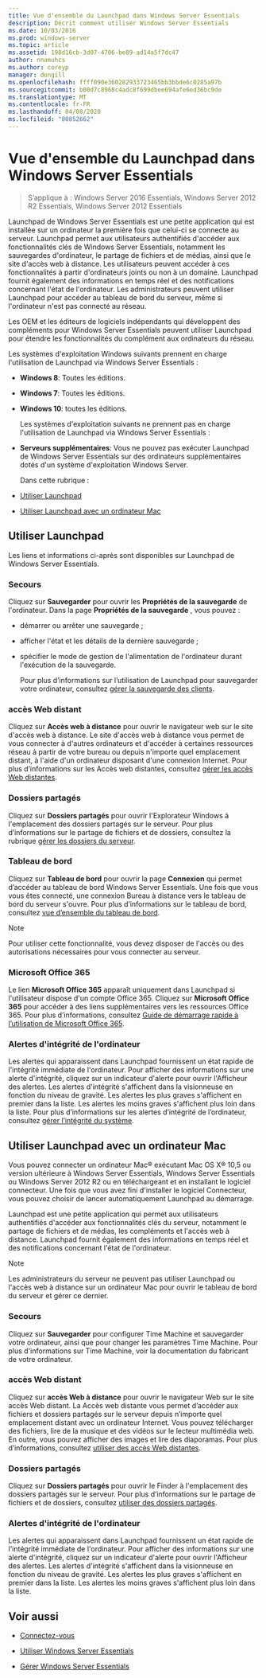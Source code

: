 ```yaml
---
title: Vue d'ensemble du Launchpad dans Windows Server Essentials
description: Décrit comment utiliser Windows Server Essentials
ms.date: 10/03/2016
ms.prod: windows-server
ms.topic: article
ms.assetid: 198d16cb-3d07-4706-be89-ad14a5f7dc47
author: nnamuhcs
ms.author: coreyp
manager: dongill
ms.openlocfilehash: ffff090e360282933723465bb3bbde6c0285a97b
ms.sourcegitcommit: b00d7c8968c4adc8f699dbee694afe6ed36bc9de
ms.translationtype: MT
ms.contentlocale: fr-FR
ms.lasthandoff: 04/08/2020
ms.locfileid: "80852662"
---
```

# <a name="overview-of-the-launchpad-in-windows-server-essentials"></a>Vue d'ensemble du Launchpad dans Windows Server Essentials

>S’applique à : Windows Server 2016 Essentials, Windows Server 2012 R2 Essentials, Windows Server 2012 Essentials

Launchpad de Windows Server Essentials est une petite application qui est installée sur un ordinateur la première fois que celui-ci se connecte au serveur. Launchpad permet aux utilisateurs authentifiés d'accéder aux fonctionnalités clés de Windows Server Essentials, notamment les sauvegardes d'ordinateur, le partage de fichiers et de médias, ainsi que le site d'accès web à distance. Les utilisateurs peuvent accéder à ces fonctionnalités à partir d'ordinateurs joints ou non à un domaine. Launchpad fournit également des informations en temps réel et des notifications concernant l'état de l'ordinateur. Les administrateurs peuvent utiliser Launchpad pour accéder au tableau de bord du serveur, même si l'ordinateur n'est pas connecté au réseau.  
  
 Les OEM et les éditeurs de logiciels indépendants qui développent des compléments pour Windows Server Essentials peuvent utiliser Launchpad pour étendre les fonctionnalités du complément aux ordinateurs du réseau.  
  
 Les systèmes d'exploitation Windows suivants prennent en charge l'utilisation de Launchpad via Windows Server Essentials :  
  
- **Windows 8**: Toutes les éditions.  
  
- **Windows 7**: Toutes les éditions.  
- **Windows 10**: toutes les éditions. 
  
  Les systèmes d'exploitation suivants ne prennent pas en charge l'utilisation de Launchpad via Windows Server Essentials :  
  
- **Serveurs supplémentaires**: Vous ne pouvez pas exécuter Launchpad de Windows Server Essentials sur des ordinateurs supplémentaires dotés d'un système d'exploitation Windows Server.  
  
  Dans cette rubrique :  
  
- [Utiliser Launchpad](Overview-of-the-Launchpad-in-Windows-Server-Essentials.md#BKMK_Launchpad)  
  
- [Utiliser Launchpad avec un ordinateur Mac](Overview-of-the-Launchpad-in-Windows-Server-Essentials.md#BKMK_Mac)  
  
##  <a name="use-the-launchpad"></a><a name="BKMK_Launchpad"></a>Utiliser Launchpad  
 Les liens et informations ci-après sont disponibles sur Launchpad de Windows Server Essentials.  
  
### <a name="backup"></a>Secours  
 Cliquez sur **Sauvegarder** pour ouvrir les **Propriétés de la sauvegarde** de l'ordinateur. Dans la page **Propriétés de la sauvegarde** , vous pouvez :  
  
- démarrer ou arrêter une sauvegarde ;  
  
- afficher l'état et les détails de la dernière sauvegarde ;  
  
- spécifier le mode de gestion de l'alimentation de l'ordinateur durant l'exécution de la sauvegarde.  
  
  Pour plus d’informations sur l’utilisation de Launchpad pour sauvegarder votre ordinateur, consultez [gérer la sauvegarde des clients](Manage-Client-Computer-Backup-in-Windows-Server-Essentials.md).  
  
### <a name="remote-web-access"></a>accès Web distant  
 Cliquez sur **Accès web à distance** pour ouvrir le navigateur web sur le site d'accès web à distance. Le site d'accès web à distance vous permet de vous connecter à d'autres ordinateurs et d'accéder à certaines ressources réseau à partir de votre bureau ou depuis n'importe quel emplacement distant, à l'aide d'un ordinateur disposant d'une connexion Internet. Pour plus d’informations sur les Accès web distantes, consultez [gérer les accès Web distantes](Manage-Remote-Web-Access-in-Windows-Server-Essentials.md).  
  
### <a name="shared-folders"></a>Dossiers partagés  
 Cliquez sur **Dossiers partagés** pour ouvrir l'Explorateur Windows à l'emplacement des dossiers partagés sur le serveur. Pour plus d’informations sur le partage de fichiers et de dossiers, consultez la rubrique [gérer les dossiers du serveur](Manage-Server-Folders-in-Windows-Server-Essentials.md).  
  
### <a name="dashboard"></a>Tableau de bord  
 Cliquez sur  **Tableau de bord** pour ouvrir la page **Connexion** qui permet d’accéder au tableau de bord Windows Server Essentials. Une fois que vous vous êtes connecté, une connexion Bureau à distance vers le tableau de bord du serveur s'ouvre. Pour plus d’informations sur le tableau de bord, consultez [vue d’ensemble du tableau de bord](Overview-of-the-Dashboard-in-Windows-Server-Essentials.md).  
  
> [!NOTE]
>  Pour utiliser cette fonctionnalité, vous devez disposer de l'accès ou des autorisations nécessaires pour vous connecter au serveur.  
  
### <a name="microsoft-office-365"></a>Microsoft Office 365  
 Le lien **Microsoft Office 365** apparaît uniquement dans Launchpad si l'utilisateur dispose d'un compte Office 365. Cliquez sur  **Microsoft Office 365** pour accéder à des liens supplémentaires vers les ressources Office 365. Pour plus d’informations, consultez [Guide de démarrage rapide à l’utilisation de Microsoft Office 365](../use/Quick-Start-Guide-to-Using-Microsoft-Office-365-with-Windows-Server-Essentials.md).  
  
### <a name="computer-health-alerts"></a>Alertes d'intégrité de l'ordinateur  
 Les alertes qui apparaissent dans Launchpad fournissent un état rapide de l'intégrité immédiate de l'ordinateur. Pour afficher des informations sur une alerte d'intégrité, cliquez sur un indicateur d'alerte pour ouvrir l'Afficheur des alertes. Les alertes d'intégrité s'affichent dans la visionneuse en fonction du niveau de gravité. Les alertes les plus graves s'affichent en premier dans la liste. Les alertes les moins graves s'affichent plus loin dans la liste. Pour plus d’informations sur les alertes d’intégrité de l’ordinateur, consultez [gérer l’intégrité du système](Manage-System-Health-in-Windows-Server-Essentials.md).  
  
##  <a name="use-the-launchpad-with-a-mac-computer"></a><a name="BKMK_Mac"></a>Utiliser Launchpad avec un ordinateur Mac  
 Vous pouvez connecter un ordinateur Mac&reg; exécutant Mac OS X&reg; 10,5 ou version ultérieure à Windows Server Essentials, Windows Server Essentials ou Windows Server 2012 R2 ou en téléchargeant et en installant le logiciel connecteur. Une fois que vous avez fini d'installer le logiciel Connecteur, vous pouvez choisir de lancer automatiquement Launchpad au démarrage.  
  
 Launchpad est une petite application qui permet aux utilisateurs authentifiés d'accéder aux fonctionnalités clés du serveur, notamment le partage de fichiers et de médias, les compléments et l'accès web à distance. Launchpad fournit également des informations en temps réel et des notifications concernant l'état de l'ordinateur.  
  
> [!NOTE]
>  Les administrateurs du serveur ne peuvent pas utiliser Launchpad ou l'accès web à distance sur un ordinateur Mac pour ouvrir le tableau de bord du serveur et gérer ce dernier.  
  
### <a name="backup"></a>Secours  
 Cliquez sur **Sauvegarder** pour configurer Time Machine et sauvegarder votre ordinateur, ainsi que pour changer les paramètres Time Machine. Pour plus d'informations sur Time Machine, voir la documentation du fabricant de votre ordinateur.  
  
### <a name="remote-web-access"></a>accès Web distant  
 Cliquez sur **accès Web à distance** pour ouvrir le navigateur Web sur le site accès Web distant. La Accès web distante vous permet d’accéder aux fichiers et dossiers partagés sur le serveur depuis n’importe quel emplacement distant avec un ordinateur Internet. Vous pouvez télécharger des fichiers, lire de la musique et des vidéos sur le lecteur multimédia web. En outre, vous pouvez afficher des images et lire des diaporamas. Pour plus d’informations, consultez [utiliser des accès Web distantes](../use/Use-Remote-Web-Access-in-Windows-Server-Essentials.md).  
  
### <a name="shared-folders"></a>Dossiers partagés  
 Cliquez sur **Dossiers partagés** pour ouvrir le Finder à l'emplacement des dossiers partagés sur le serveur. Pour plus d’informations sur le partage de fichiers et de dossiers, consultez [utiliser des dossiers partagés](../use/Use-Shared-Folders-in-Windows-Server-Essentials.md).  
  
### <a name="computer-health-alerts"></a>Alertes d'intégrité de l'ordinateur  
 Les alertes qui apparaissent dans Launchpad fournissent un état rapide de l'intégrité immédiate de l'ordinateur. Pour afficher des informations sur une alerte d'intégrité, cliquez sur un indicateur d'alerte pour ouvrir l'Afficheur des alertes. Les alertes d'intégrité s'affichent dans la visionneuse en fonction du niveau de gravité. Les alertes les plus graves s'affichent en premier dans la liste. Les alertes les moins graves s'affichent plus loin dans la liste.  
  
## <a name="see-also"></a>Voir aussi  
  
-   [Connectez-vous](../use/Get-Connected-in-Windows-Server-Essentials.md)  
  
-   [Utiliser Windows Server Essentials](../use/Use-Windows-Server-Essentials.md)  
  
-   [Gérer Windows Server Essentials](Manage-Windows-Server-Essentials.md)
